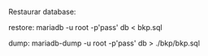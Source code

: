 Restaurar database:

restore: mariadb -u root -p'pass' db < bkp.sql

dump: mariadb-dump -u root -p'pass'  db > ./bkp/bkp.sql
